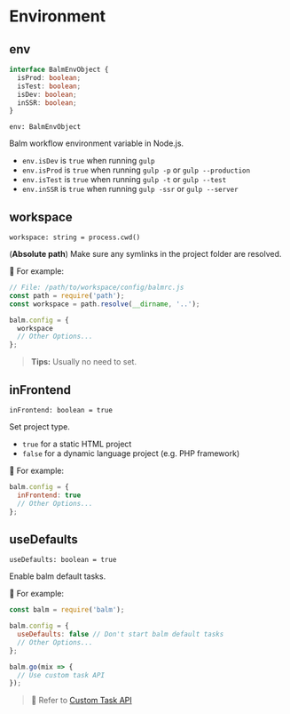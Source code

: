# Environment

## env

```ts
interface BalmEnvObject {
  isProd: boolean;
  isTest: boolean;
  isDev: boolean;
  inSSR: boolean;
}
```

`env: BalmEnvObject`

Balm workflow environment variable in Node.js.

- `env.isDev` is `true` when running `gulp`
- `env.isProd` is `true` when running `gulp -p` or `gulp --production`
- `env.isTest` is `true` when running `gulp -t` or `gulp --test`
- `env.inSSR` is `true` when running `gulp -ssr` or `gulp --server`

## workspace

`workspace: string = process.cwd()`

(**Absolute path**) Make sure any symlinks in the project folder are resolved.

:chestnut: For example:

```js
// File: /path/to/workspace/config/balmrc.js
const path = require('path');
const workspace = path.resolve(__dirname, '..');

balm.config = {
  workspace
  // Other Options...
};
```

> **Tips:** Usually no need to set.

## inFrontend

`inFrontend: boolean = true`

Set project type.

- `true` for a static HTML project
- `false` for a dynamic language project (e.g. PHP framework)

:chestnut: For example:

```js
balm.config = {
  inFrontend: true
  // Other Options...
};
```

## useDefaults

`useDefaults: boolean = true`

Enable balm default tasks.

:chestnut: For example:

```js
const balm = require('balm');

balm.config = {
  useDefaults: false // Don't start balm default tasks
  // Other Options...
};

balm.go(mix => {
  // Use custom task API
});
```

> :page_with_curl: Refer to [Custom Task API](../api/)

